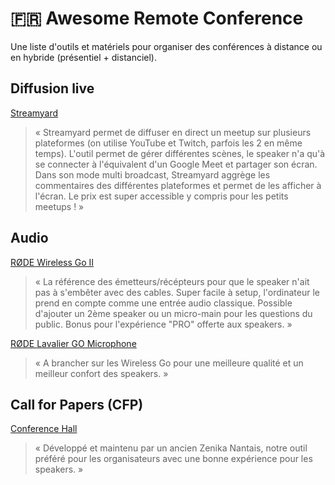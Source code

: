 # :fr: Awesome Remote Conference 

Une liste d'outils et matériels pour organiser des conférences à distance ou en hybride (présentiel + distanciel).

## Diffusion live

[Streamyard](https://streamyard.com/)
> « Streamyard permet de diffuser en direct un meetup sur plusieurs plateformes (on utilise YouTube et Twitch, parfois les 2 en même temps). L'outil permet de gérer différentes scènes, le speaker n'a qu'à se connecter à l'équivalent d'un Google Meet et partager son écran. Dans son mode multi broadcast, Streamyard aggrège les commentaires des différentes plateformes et permet de les afficher à l'écran. Le prix est super accessible y compris pour les petits meetups ! »

## Audio

[RØDE Wireless Go II](https://fr.rode.com/microphones/wireless/wirelessgoiI)
> « La référence des émetteurs/récépteurs pour que le speaker n'ait pas à s'embêter avec des cables. Super facile à setup, l'ordinateur le prend en compte comme une entrée audio classique. Possible d'ajouter un 2ème speaker ou un micro-main pour les questions du public. Bonus pour l'expérience "PRO" offerte aux speakers. »

[RØDE Lavalier GO Microphone](https://www.amazon.fr/R%C3%98DE-Microphones-LAVGO-Microphone-Lavalier/dp/B07WM65GTF)
> « A brancher sur les Wireless Go pour une meilleure qualité et un meilleur confort des speakers. »

## Call for Papers (CFP)

[Conference Hall](https://conference-hall.io/)
> « Développé et maintenu par un ancien Zenika Nantais, notre outil préféré pour les organisateurs avec une bonne expérience pour les speakers. »
